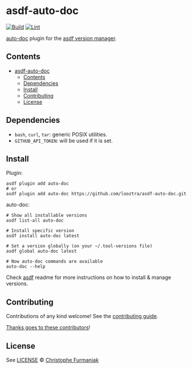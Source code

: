 # asdf-auto-doc

[![Build](https://github.com/looztra/asdf-auto-doc/actions/workflows/build.yml/badge.svg)](https://github.com/looztra/asdf-auto-doc/actions/workflows/build.yml) [![Lint](https://github.com/looztra/asdf-auto-doc/actions/workflows/lint.yml/badge.svg)](https://github.com/looztra/asdf-auto-doc/actions/workflows/lint.yml)

[auto-doc](https://github.com/tj-actions/auto-doc) plugin for the [asdf version manager](https://asdf-vm.com).

</div>

## Contents

- [asdf-auto-doc](#asdf-auto-doc)
  - [Contents](#contents)
  - [Dependencies](#dependencies)
  - [Install](#install)
  - [Contributing](#contributing)
  - [License](#license)

## Dependencies

- `bash`, `curl`, `tar`: generic POSIX utilities.
- `GITHUB_API_TOKEN`: will be used if it is set.

## Install

Plugin:

```shell
asdf plugin add auto-doc
# or
asdf plugin add auto-doc https://github.com/looztra/asdf-auto-doc.git
```

auto-doc:

```shell
# Show all installable versions
asdf list-all auto-doc

# Install specific version
asdf install auto-doc latest

# Set a version globally (on your ~/.tool-versions file)
asdf global auto-doc latest

# Now auto-doc commands are available
auto-doc --help
```

Check [asdf](https://github.com/asdf-vm/asdf) readme for more instructions on how to
install & manage versions.

## Contributing

Contributions of any kind welcome! See the [contributing guide](contributing.md).

[Thanks goes to these contributors](https://github.com/looztra/asdf-auto-doc/graphs/contributors)!

## License

See [LICENSE](LICENSE) © [Christophe Furmaniak](https://github.com/looztra/)
